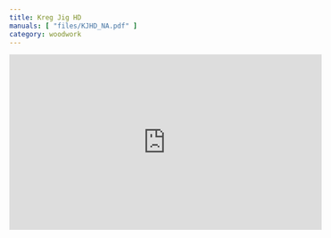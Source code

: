 ```yaml
---
title: Kreg Jig HD
manuals: [ "files/KJHD_NA.pdf" ]
category: woodwork
---
```


<iframe width="560" height="315"
src="https://www.youtube.com/embed/G_SCa7DqRhM?si=9H3t5HOmsZyEHJ-m"
title="YouTube video player" frameborder="0" allow="accelerometer; autoplay;
clipboard-write; encrypted-media; gyroscope; picture-in-picture; web-share"
referrerpolicy="strict-origin-when-cross-origin" allowfullscreen></iframe>
